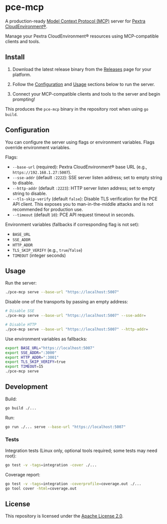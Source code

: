# pce-mcp

A production-ready [Model Context Protocol (MCP)](https://modelcontextprotocol.io/) server for [Pextra CloudEnvironment®](https://pextra.cloud/cloudenvironment).

Manage your Pextra CloudEnvironment® resources using MCP-compatible clients and tools.

## Install

1. Download the latest release binary from the [Releases](https://github.com/PextraCloud/pce-mcp/releases) page for your platform.

2. Follow the [Configuration](#configuration) and [Usage](#usage) sections below to run the server.

3. Connect your MCP-compatible clients and tools to the server and begin prompting!

This produces the `pce-mcp` binary in the repository root when using `go build`.

## Configuration

You can configure the server using flags or environment variables. Flags override environment variables.

Flags:

-   `--base-url` (required): Pextra CloudEnvironment® base URL (e.g., `https://192.168.1.27:5007`).
-   `--sse-addr` (default `:2222`): SSE server listen address; set to empty string to disable.
-   `--http-addr` (default `:2223`): HTTP server listen address; set to empty string to disable.
-   `--tls-skip-verify` (default `false`): Disable TLS verification for the PCE API client. This exposes you to man-in-the-middle attacks and is not recommended for production use.
-   `--timeout` (default `10`): PCE API request timeout in seconds.

Environment variables (fallbacks if corresponding flag is not set):

-   `BASE_URL`
-   `SSE_ADDR`
-   `HTTP_ADDR`
-   `TLS_SKIP_VERIFY` (e.g., `true`/`false`)
-   `TIMEOUT` (integer seconds)

## Usage

Run the server:

```bash
./pce-mcp serve --base-url "https://localhost:5007"
```

Disable one of the transports by passing an empty address:

```bash
# Disable SSE
./pce-mcp serve --base-url "https://localhost:5007" --sse-addr=

# Disable HTTP
./pce-mcp serve --base-url "https://localhost:5007" --http-addr=
```

Use environment variables as fallbacks:

```bash
export BASE_URL="https://localhost:5007"
export SSE_ADDR=":3000"
export HTTP_ADDR=":3001"
export TLS_SKIP_VERIFY=true
export TIMEOUT=15
./pce-mcp serve
```

## Development

Build:

```bash
go build ./...
```

Run:

```bash
go run ./... serve --base-url "https://localhost:5007"
```

### Tests

Integration tests (Linux only, optional tools required; some tests may need root):

```bash
go test -v -tags=integration -cover ./...
```

Coverage report:

```bash
go test -v -tags=integration -coverprofile=coverage.out ./...
go tool cover -html=coverage.out
```

## License

This repository is licensed under the [Apache License 2.0](./LICENSE).
